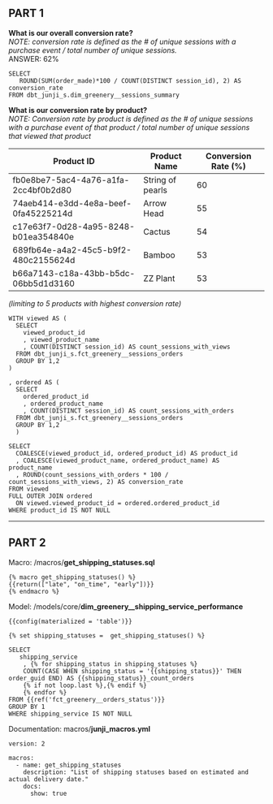 ## PART 1

**What is our overall conversion rate?**  
*NOTE: conversion rate is defined as the # of unique sessions with a purchase event / total number of unique sessions.*  
ANSWER: 62%
```
SELECT
   ROUND(SUM(order_made)*100 / COUNT(DISTINCT session_id), 2) AS conversion_rate
FROM dbt_junji_s.dim_greenery__sessions_summary
```
  
**What is our conversion rate by product?**  
*NOTE: Conversion rate by product is defined as the # of unique sessions with a purchase event of that product / total number of unique sessions that viewed that product*

| Product ID | Product Name | Conversion Rate (%) |
| ----------- | ----------- | ----------- |
| fb0e8be7-5ac4-4a76-a1fa-2cc4bf0b2d80 | String of pearls | 60 |
| 74aeb414-e3dd-4e8a-beef-0fa45225214d | Arrow Head | 55 |
| c17e63f7-0d28-4a95-8248-b01ea354840e | Cactus | 54 |
| 689fb64e-a4a2-45c5-b9f2-480c2155624d | Bamboo | 53 |
| b66a7143-c18a-43bb-b5dc-06bb5d1d3160 | ZZ Plant | 53 |
*(limiting to 5 products with highest conversion rate)*

```
WITH viewed AS (
  SELECT
    viewed_product_id
    , viewed_product_name
    , COUNT(DISTINCT session_id) AS count_sessions_with_views
  FROM dbt_junji_s.fct_greenery__sessions_orders
  GROUP BY 1,2
)

, ordered AS (
  SELECT
    ordered_product_id
    , ordered_product_name
    , COUNT(DISTINCT session_id) AS count_sessions_with_orders
  FROM dbt_junji_s.fct_greenery__sessions_orders
  GROUP BY 1,2
  )

SELECT
  COALESCE(viewed_product_id, ordered_product_id) AS product_id
  , COALESCE(viewed_product_name, ordered_product_name) AS product_name
  , ROUND(count_sessions_with_orders * 100 / count_sessions_with_views, 2) AS conversion_rate
FROM viewed
FULL OUTER JOIN ordered
  ON viewed.viewed_product_id = ordered.ordered_product_id
WHERE product_id IS NOT NULL
```

***

## PART 2
Macro:  /macros/**get_shipping_statuses.sql**
```
{% macro get_shipping_statuses() %}
{{return(["late", "on_time", "early"])}}
{% endmacro %}
```

Model:  /models/core/**dim_greenery__shipping_service_performance**
```
{{config(materialized = 'table')}}

{% set shipping_statuses =  get_shipping_statuses() %}

SELECT
   shipping_service
    , {% for shipping_status in shipping_statuses %}
    COUNT(CASE WHEN shipping_status = '{{shipping_status}}' THEN order_guid END) AS {{shipping_status}}_count_orders
    {% if not loop.last %},{% endif %}
    {% endfor %}
FROM {{ref('fct_greenery__orders_status')}}
GROUP BY 1
WHERE shipping_service IS NOT NULL
```

Documentation:  macros/**junji_macros.yml**
```
version: 2

macros:
  - name: get_shipping_statuses
    description: "List of shipping statuses based on estimated and actual delivery date."
    docs: 
      show: true
```

